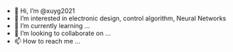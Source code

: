- 👋 Hi, I’m @xuyg2021
- 👀 I’m interested in electronic design, control algorithm, Neural Networks
- 🌱 I’m currently learning ...
- 💞️ I’m looking to collaborate on ...
- 📫 How to reach me ...

<!---
xuyg2021/xuyg2021 is a ✨ special ✨ repository because its `README.md` (this file) appears on your GitHub profile.
You can click the Preview link to take a look at your changes.
--->
